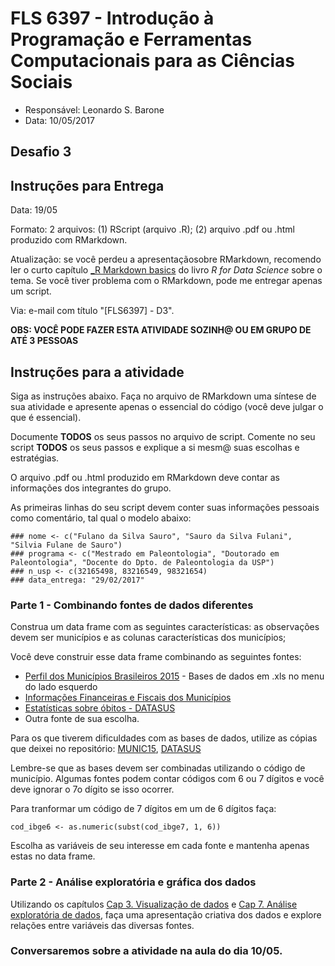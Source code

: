 #  FLS 6397 - Introdução à Programação e Ferramentas Computacionais para as Ciências Sociais

- Responsável: Leonardo S. Barone
- Data: 10/05/2017

## Desafio 3

## Instruções para Entrega

Data: 19/05

Formato: 2 arquivos: (1) RScript (arquivo .R); (2) arquivo .pdf ou .html produzido com RMarkdown.

Atualização: se você perdeu a apresentaçãosobre RMarkdown, recomendo ler o curto capítulo [_R Markdown basics](http://r4ds.had.co.nz/r-markdown.html#r-markdown-basics) do livro _R for Data Science_ sobre o tema. Se você tiver problema com o RMarkdown, pode me entregar apenas um script.

Via: e-mail com título "[FLS6397] - D3".

__OBS: VOCÊ PODE FAZER ESTA ATIVIDADE SOZINH@ OU EM GRUPO DE ATÉ 3 PESSOAS__

## Instruções para a atividade

Siga as instruções abaixo. Faça no arquivo de RMarkdown uma síntese de sua atividade e apresente apenas o essencial do código (você deve julgar o que é essencial).

Documente __TODOS__ os seus passos no arquivo de script. Comente no seu script __TODOS__ os seus passos e explique a si mesm@ suas escolhas e estratégias.

O arquivo .pdf ou .html produzido em RMarkdown deve contar as informações dos integrantes do grupo.

As primeiras linhas do seu script devem conter suas informações pessoais como comentário, tal qual o modelo abaixo:

```{r}
### nome <- c("Fulano da Silva Sauro", "Sauro da Silva Fulani", "Silvia Fulane de Sauro")
### programa <- c("Mestrado em Paleontologia", "Doutorado em Paleontologia", "Docente do Dpto. de Paleontologia da USP")
### n_usp <- c(32165498, 83216549, 98321654)
### data_entrega: "29/02/2017"
```

### Parte 1 - Combinando fontes de dados diferentes

Construa um data frame com as seguintes características: as observações devem ser municípios e as colunas características dos municípios;

Você deve construir esse data frame combinando as seguintes fontes:

- [Perfil dos Municípios Brasileiros 2015](http://www.ibge.gov.br/home/estatistica/economia/perfilmunic/2015/default.shtm) - Bases de dados em .xls no menu do lado esquerdo
- [Informações Financeiras e Fiscais dos Municípios](https://siconfi.tesouro.gov.br/siconfi/pages/public/consulta_finbra/finbra_list.jsf)
- [Estatísticas sobre óbitos - DATASUS](http://tabnet.datasus.gov.br/cgi/deftohtm.exe?sim/cnv/pobt10br.def)
- Outra fonte de sua escolha.

Para os que tiverem dificuldades com as bases de dados, utilize as cópias que deixei no repositório: [MUNIC15](https://raw.githubusercontent.com/leobarone/FLS6397/master/data/Base_MUNIC_2015_xls.zip), [DATASUS](https://raw.githubusercontent.com/leobarone/FLS6397/master/data/obitos_datasus.csv)

Lembre-se que as bases devem ser combinadas utilizando o código de município. Algumas fontes podem contar códigos com 6 ou 7 dígitos e você deve ignorar o 7o dígito se isso ocorrer.

Para tranformar um código de 7 dígitos em um de 6 dígitos faça:

```{r setup, include=FALSE}
cod_ibge6 <- as.numeric(subst(cod_ibge7, 1, 6))
```

Escolha as variáveis de seu interesse em cada fonte e mantenha apenas estas no data frame.

### Parte 2 - Análise exploratória e gráfica dos dados

Utilizando os capítulos [Cap 3. Visualização de dados](http://r4ds.had.co.nz/data-visualisation.html) e [Cap 7. Análise exploratória de dados](http://r4ds.had.co.nz/exploratory-data-analysis.html), faça uma apresentação criativa dos dados e explore relações entre variáveis das diversas fontes.

### Conversaremos sobre a atividade na aula do dia 10/05.